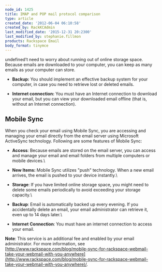 ```yaml
---
node_id: 1425
title: IMAP and POP mail protocol comparison
type: article
created_date: '2012-06-04 06:10:58'
created_by: RackKCAdmin
last_modified_date: '2015-12-31 20:2300'
last_modified_by: stephanie.fillmon
products: Rackspace Email
body_format: tinymce
---
```


undefined&rsquo;t need to worry about running out of online
    storage space. Because emails are downloaded to your computer, you
    can keep as many emails as your computer can store.

-   **Backup:** You should implement an effective backup system for your
    computer, in case you need to retrieve lost or deleted emails.

-   **Internet connection:** You must have an Internet connection to
    download your email, but you can view your downloaded email offline
    (that is, without an Internet connection).

Mobile Sync
-----------

When you check your email using Mobile Sync, you are accessing and
managing your email directly from the email server using Microsoft
ActiveSync technology. Following are some features of Mobile Sync:

-   **Access**: Because emails are stored on the email server, you can
    access and manage your email and email folders from multiple
    computers or mobile devices.\
      
-   **New Items:** Mobile Sync utilizes "push" technology. When a new
    email arrives, the email is pushed to your device instantly.\
      
-   **Storage**: If you have limited online storage space, you might
    need to delete some emails periodically to avoid exceeding your
    storage capacity.\
      
-   **Backup**: Email is automatically backed up every evening. If you
    accidentally delete an email, your email administrator can retrieve
    it, even up to 14 days later.\
      
-   **Internet** **Connection**: You must have an internet connection to
    access your email. 

**Note**: This service is an additional fee and enabled by your email
administrator. For more information,
see [http://www.rackspace.com/blog/mobile-sync-for-rackspace-webmail-take-your-webmail-with-you-anywhere](http://www.rackspace.com/blog/mobile-sync-for-rackspace-webmail-take-your-webmail-with-you-anywhere)/. 

